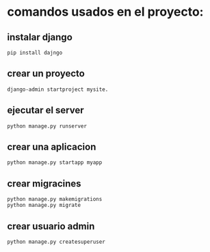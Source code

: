 # comandos usados en el proyecto:


## instalar django
```
pip install dajngo 
```

## crear un proyecto
```
django-admin startproject mysite. 
```

## ejecutar el server
```
python manage.py runserver
```


## crear una aplicacion
```
python manage.py startapp myapp
```


## crear migracines
```
python manage.py makemigrations
python manage.py migrate
```

## crear usuario admin
```
python manage.py createsuperuser
```
